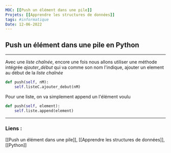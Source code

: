 ```yaml
---
MOC: [[Push un élément dans une pile]]
Projets: [[Apprendre les structures de données]]
tags: #informatique
Date: 12-06-2022
---
```


## Push un élément dans une pile en Python

---

Avec une *liste chaînée*, encore une fois nous allons utiliser une méthode intégrée *ajouter_début* qui va comme son nom l'indique, ajouter un element au début de la *liste chaînée*

```python
def push(self, nM):
	self.listeC.ajouter_debut(nM)
```

Pour une liste, on va simplement append un l'élément voulu

```python
def push(self, element):
	self.liste.append(element)
```

---
### Liens :

[[Push un élément dans une pile]], [[Apprendre les structures de données]], [[Python]]